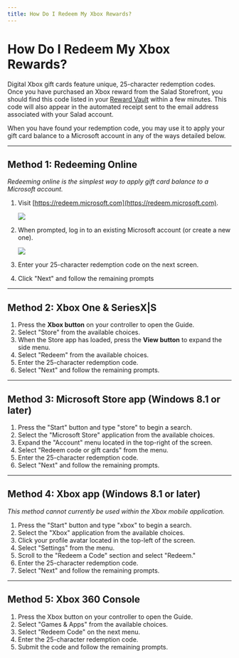 ```yaml
---
title: How Do I Redeem My Xbox Rewards?
---
```


# How Do I Redeem My Xbox Rewards?

Digital Xbox gift cards feature unique, 25-character redemption codes. Once you have purchased an Xbox reward from the
Salad Storefront, you should find this code listed in your
[Reward Vault](https://support.salad.com/article/125-where-to-find-your-reward-redemption-code) within a few minutes.
This code will also appear in the automated receipt sent to the email address associated with your Salad account.

When you have found your redemption code, you may use it to apply your gift card balance to a Microsoft account in any
of the ways detailed below.

---

## **Method 1: Redeeming Online**

_Redeeming online is the simplest way to apply gift card balance to a Microsoft account._

1. Visit [https://redeem.microsoft.com](https://redeem.microsoft.com).

   [![](https://s3.amazonaws.com/helpscout.net/docs/assets/615b47bfca9e0011a4434693/images/633f00089f7c1931ee007395/file-LLHmgHZ1U4.png)](https://lh3.googleusercontent.com/i1qmm5pYx-eub8_aaxbXXBO3nfA9UDKLvHLta397JY2RhyXOEan--4rEg8p1YBOX_dKTsGHVLhVlWAj3M-0FqsEFbVXZ7WZL0Cnt5bCt7JTHHiGi6gaxa7E2nyNYJ1wMqeAuY96-wB8emi2rpipkmSIntvCZkAtox5W0jrW665MyAAWGYW0I-ODwLg)

2. When prompted, log in to an existing Microsoft account (or create a new one).

   ![](https://s3.amazonaws.com/helpscout.net/docs/assets/615b47bfca9e0011a4434693/images/633f001605ba014734a384fc/file-XBno0dwERf.png)

3. Enter your 25-character redemption code on the next screen.
4. Click "Next" and follow the remaining prompts

---

## **Method 2: Xbox One &amp; SeriesX|S**

1. Press the **Xbox button** on your controller to open the Guide.
2. Select "Store" from the available choices.
3. When the Store app has loaded, press the **View button** to expand the side menu.
4. Select "Redeem" from the available choices.
5. Enter the 25-character redemption code.
6. Select "Next" and follow the remaining prompts.

---

## **Method 3: Microsoft Store app (Windows 8.1 or later)**

1. Press the "Start" button and type "store" to begin a search.
2. Select the "Microsoft Store" application from the available choices.
3. Expand the "Account" menu located in the top-right of the screen.
4. Select "Redeem code or gift cards" from the menu.
5. Enter the 25-character redemption code.
6. Select "Next" and follow the remaining prompts.

---

## **Method 4: Xbox app (Windows 8.1 or later)**

_This method cannot currently be used within the Xbox mobile application._

1. Press the "Start" button and type "xbox" to begin a search.
2. Select the "Xbox" application from the available choices.
3. Click your profile avatar located in the top-left of the screen.
4. Select "Settings" from the menu.
5. Scroll to the "Redeem a Code" section and select "Redeem."
6. Enter the 25-character redemption code.
7. Select "Next" and follow the remaining prompts.

---

## **Method 5: Xbox 360 Console**

1. Press the Xbox button on your controller to open the Guide.
2. Select "Games &amp; Apps" from the available choices.
3. Select "Redeem Code" on the next menu.
4. Enter the 25-character redemption code.
5. Submit the code and follow the remaining prompts.
